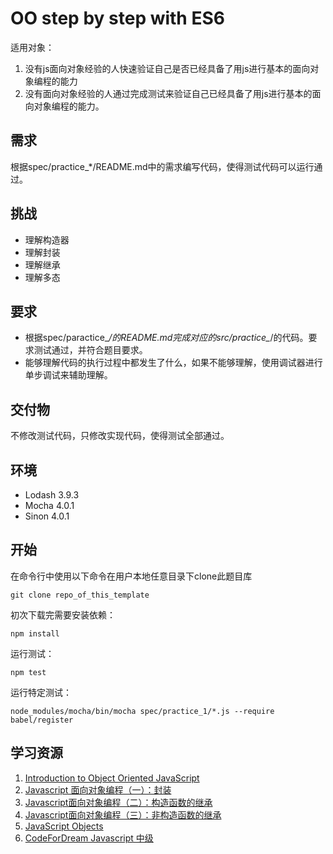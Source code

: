 # OO step by step with ES6
适用对象：
1. 没有js面向对象经验的人快速验证自己是否已经具备了用js进行基本的面向对象编程的能力
2. 没有面向对象经验的人通过完成测试来验证自己已经具备了用js进行基本的面向对象编程的能力。

## 需求
根据spec/practice_*/README.md中的需求编写代码，使得测试代码可以运行通过。

## 挑战
* 理解构造器
* 理解封装
* 理解继承
* 理解多态

## 要求
* 根据spec/paractice_*/的README.md完成对应的src/practice_*/的代码。要求测试通过，并符合题目要求。
* 能够理解代码的执行过程中都发生了什么，如果不能够理解，使用调试器进行单步调试来辅助理解。

## 交付物
不修改测试代码，只修改实现代码，使得测试全部通过。

## 环境
* Lodash 3.9.3
* Mocha 4.0.1
* Sinon 4.0.1

## 开始
在命令行中使用以下命令在用户本地任意目录下clone此题目库
```
git clone repo_of_this_template
```

初次下载完需要安装依赖：
```
npm install
```
运行测试：
```
npm test
```
运行特定测试：
```
node_modules/mocha/bin/mocha spec/practice_1/*.js --require babel/register
```

## 学习资源
1. [Introduction to Object Oriented JavaScript](https://developer.mozilla.org/en-US/docs/Web/JavaScript/Introduction_to_Object-Oriented_JavaScript)
1. [Javascript 面向对象编程（一）：封装](http://www.ruanyifeng.com/blog/2010/05/object-oriented_javascript_encapsulation.html)
1. [Javascript面向对象编程（二）：构造函数的继承](http://www.ruanyifeng.com/blog/2010/05/object-oriented_javascript_inheritance.html)
1. [Javascript面向对象编程（三）：非构造函数的继承](http://www.ruanyifeng.com/blog/2010/05/object-oriented_javascript_inheritance_continued.html)
1. [JavaScript Objects](http://www.w3schools.com/js/js_object_definition.asp)
1. [CodeForDream Javascript 中级](http://www.codefordream.com/courses/js_intermediate/sections)
